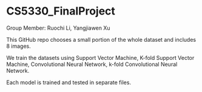 # CS5330_FinalProject

Group Member: Ruochi Li, Yangjiawen Xu

This GitHub repo chooses a small portion of the whole dataset and includes 8 images. 

We train the datasets using Support Vector Machine, K-fold Support Vector Machine, Convolutional Neural Network, k-fold Convolutional Neural Network.

Each model is trained and tested in separate files.
